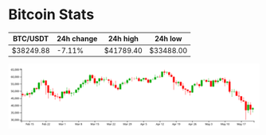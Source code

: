 # Bitcoin Stats

BTC/USDT|24h change|24h high|24h low|
|---|---|---|---|
|$38249.88|-7.11%|$41789.40|$33488.00|

<img src="./chart.svg">
